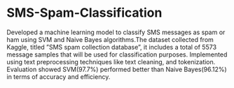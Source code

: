 # SMS-Spam-Classification
Developed a machine learning model to classify SMS messages as spam or ham using SVM and Naive Bayes algorithms.The dataset collected from Kaggle, titled ”SMS spam collection database”, it includes a total of 5573 message samples that will be used for classification purposes. Implemented using text preprocessing techniques like text cleaning, and tokenization. Evaluation showed SVM(97.7%) performed better than Naive Bayes(96.12%) in terms of accuracy and efficiency.

